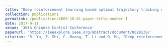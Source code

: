 ```yaml
---
title: "Deep reinforcement learning based optimal trajectory tracking control of autonomous underwater vehicle"
collection: publications
permalink: /publication/2009-10-01-paper-title-number-1
date: 2017-9-11
venue: '36th Chinese Control Conference'
paperurl: 'https://ieeexplore.ieee.org/abstract/document/8028138/'
citation: 'R. Yu, Z. Shi, C. Huang, T. Li and Q. Ma, "Deep reinforcement learning based optimal trajectory tracking control of autonomous underwater vehicle," 2017 36th Chinese Control Conference (CCC), Dalian, 2017, pp. 4958-4965, doi: 10.23919/ChiCC.2017.8028138.'
---
```


